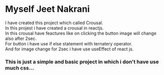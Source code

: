 # Myself Jeet Nakrani 
I have created this project which called Crousal. <br>
In this projest i have created a crousal in reactjs.<br>
In this crousal have feactures like on clicking the button image will change also after 2sec.<br>
For button i have use if else statement with ternatery operator.<br>
And for image change for 2sec i have use useEffect of react js.<br>


### This is just a simple and basic project in which i don't have use much css...
